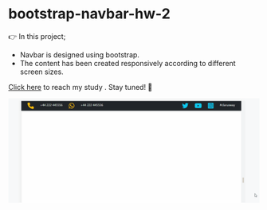 # bootstrap-navbar-hw-2

👉 In this project; <br>
- Navbar is designed using bootstrap.<br>
- The content has been created responsively according to different screen sizes.<br>

[Click here](https://bedirhanerguven10.github.io/bootstrap-navbar-hw-2/) to reach my study . Stay tuned! 🤜

![](https://github.com/bedirhanerguven10/bootstrap-navbar-hw-2/blob/master/navbar-bootstrap.gif)
